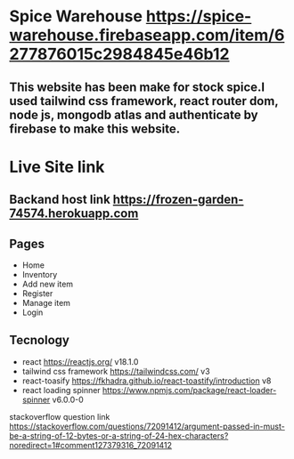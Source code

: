 # Spice Warehouse https://spice-warehouse.firebaseapp.com/item/6277876015c2984845e46b12
## This website has been make for stock spice.I used  tailwind css framework, react router dom, node js, mongodb atlas and authenticate by firebase to  make this website.
# Live Site link 
## Backand host link https://frozen-garden-74574.herokuapp.com

## Pages
* Home
* Inventory
* Add new item
* Register
* Manage item
* Login
## Tecnology
* react https://reactjs.org/ v18.1.0
* tailwind css framework https://tailwindcss.com/ v3
* react-toasify https://fkhadra.github.io/react-toastify/introduction v8
* react loading spinner https://www.npmjs.com/package/react-loader-spinner v6.0.0-0

stackoverflow question link https://stackoverflow.com/questions/72091412/argument-passed-in-must-be-a-string-of-12-bytes-or-a-string-of-24-hex-characters?noredirect=1#comment127379316_72091412

